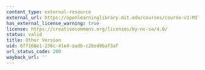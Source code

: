 ```yaml
---
content_type: external-resource
external_url: https://openlearninglibrary.mit.edu/courses/course-v1:MITx+24.118x+2T2020/about
has_external_license_warning: true
license: https://creativecommons.org/licenses/by-nc-sa/4.0/
status: valid
title: Other Version
uid: 6ff168e1-236c-41e4-aadb-c2bed9baf3af
url_status_code: 200
wayback_url: ''
---
```

